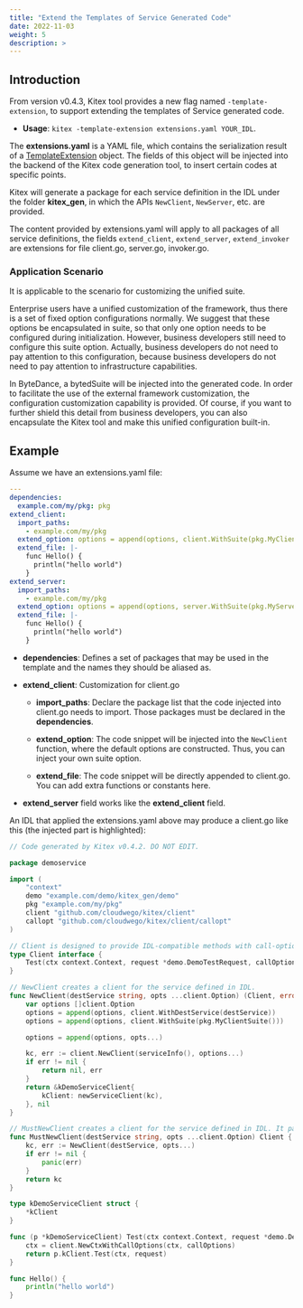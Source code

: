```yaml
---
title: "Extend the Templates of Service Generated Code"
date: 2022-11-03
weight: 5
description: >
---
```


## Introduction

From version v0.4.3, Kitex tool provides a new flag named `-template-extension`, to support extending the templates of Service generated code.

- **Usage**: `kitex -template-extension extensions.yaml YOUR_IDL`.

The **extensions.yaml** is a YAML file, which contains the serialization result of a [TemplateExtension](https://pkg.go.dev/github.com/cloudwego/kitex/tool/internal_pkg/generator#TemplateExtension) object. The fields of this object will be injected into the backend of the Kitex code generation tool, to insert certain codes at specific points.

Kitex will generate a package for each service definition in the IDL under the folder **kitex_gen**, in which the APIs `NewClient`, `NewServer`, etc. are provided.

The content provided by extensions.yaml will apply to all packages of all service definitions, the fields `extend_client`, `extend_server`, `extend_invoker` are extensions for file client.go, server.go, invoker.go.

### Application Scenario

It is applicable to the scenario for customizing the unified suite.

Enterprise users have a unified customization of the framework, thus there is a set of fixed option configurations normally. We suggest that these options be encapsulated in suite, so that only one option needs to be configured during initialization. However, business developers still need to configure this suite option. Actually, business developers do not need to pay attention to this configuration, because business developers do not need to pay attention to infrastructure capabilities.

In ByteDance, a bytedSuite will be injected into the generated code. In order to facilitate the use of the external framework customization, the configuration customization capability is provided. Of course, if you want to further shield this detail from business developers, you can also encapsulate the Kitex tool and make this unified configuration built-in.

## Example

Assume we have an extensions.yaml file:

```yaml
---
dependencies:
  example.com/my/pkg: pkg
extend_client:
  import_paths:
    - example.com/my/pkg
  extend_option: options = append(options, client.WithSuite(pkg.MyClientSuite()))
  extend_file: |-
    func Hello() {
      println("hello world")
    }
extend_server:
  import_paths:
    - example.com/my/pkg
  extend_option: options = append(options, server.WithSuite(pkg.MyServerSuite()))
  extend_file: |-
    func Hello() {
      println("hello world")
    }
```

- **dependencies**: Defines a set of packages that may be used in the template and the names they should be aliased as.

- **extend_client**: Customization for client.go

  - **import_paths**: Declare the package list that the code injected into client.go needs to import. Those packages must be declared in the **dependencies**.

  - **extend_option**: The code snippet will be injected into the `NewClient` function, where the default options are constructed. Thus, you can inject your own suite option.

  - **extend_file**: The code snippet will be directly appended to client.go. You can add extra functions or constants here.

- **extend_server** field works like the **extend_client** field.

An IDL that applied the extensions.yaml above may produce a client.go like this (the injected part is highlighted):

```go {linenos=table,hl_lines=[8,22,"53-55"]}
// Code generated by Kitex v0.4.2. DO NOT EDIT.

package demoservice

import (
	"context"
	demo "example.com/demo/kitex_gen/demo"
	pkg "example.com/my/pkg"
	client "github.com/cloudwego/kitex/client"
	callopt "github.com/cloudwego/kitex/client/callopt"
)

// Client is designed to provide IDL-compatible methods with call-option parameter for kitex framework.
type Client interface {
	Test(ctx context.Context, request *demo.DemoTestRequest, callOptions ...callopt.Option) (r *demo.DemoTestResponse, err error)
}

// NewClient creates a client for the service defined in IDL.
func NewClient(destService string, opts ...client.Option) (Client, error) {
	var options []client.Option
	options = append(options, client.WithDestService(destService))
	options = append(options, client.WithSuite(pkg.MyClientSuite()))

	options = append(options, opts...)

	kc, err := client.NewClient(serviceInfo(), options...)
	if err != nil {
		return nil, err
	}
	return &kDemoServiceClient{
		kClient: newServiceClient(kc),
	}, nil
}

// MustNewClient creates a client for the service defined in IDL. It panics if any error occurs.
func MustNewClient(destService string, opts ...client.Option) Client {
	kc, err := NewClient(destService, opts...)
	if err != nil {
		panic(err)
	}
	return kc
}

type kDemoServiceClient struct {
	*kClient
}

func (p *kDemoServiceClient) Test(ctx context.Context, request *demo.DemoTestRequest, callOptions ...callopt.Option) (r *demo.DemoTestResponse, err error) {
	ctx = client.NewCtxWithCallOptions(ctx, callOptions)
	return p.kClient.Test(ctx, request)
}

func Hello() {
	println("hello world")
}
```
